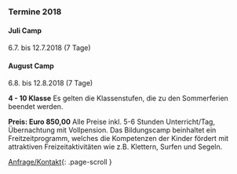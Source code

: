 ### Termine 2018

#### Juli Camp

6.7.  bis  12.7.2018 (7 Tage)

#### August Camp

6.8.  bis  12.8.2018 (7 Tage)

**4 - 10 Klasse**
Es gelten die Klassenstufen, die zu den Sommerferien beendet werden.

**Preis: Euro 850,00**
Alle Preise inkl. 5-6 Stunden Unterricht/Tag, 
Übernachtung mit Vollpension. Das Bildungscamp beinhaltet ein Freitzeitprogramm, welches die Kompetenzen der Kinder fördert mit attraktiven Freizeitaktivitäten wie z.B. Klettern, Surfen und Segeln.

[Anfrage/Kontakt](#contact){: .page-scroll }

 
